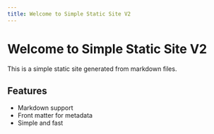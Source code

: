 ```yaml
---
title: Welcome to Simple Static Site V2
---
```


# Welcome to Simple Static Site V2

This is a simple static site generated from markdown files.

## Features
- Markdown support
- Front matter for metadata
- Simple and fast 